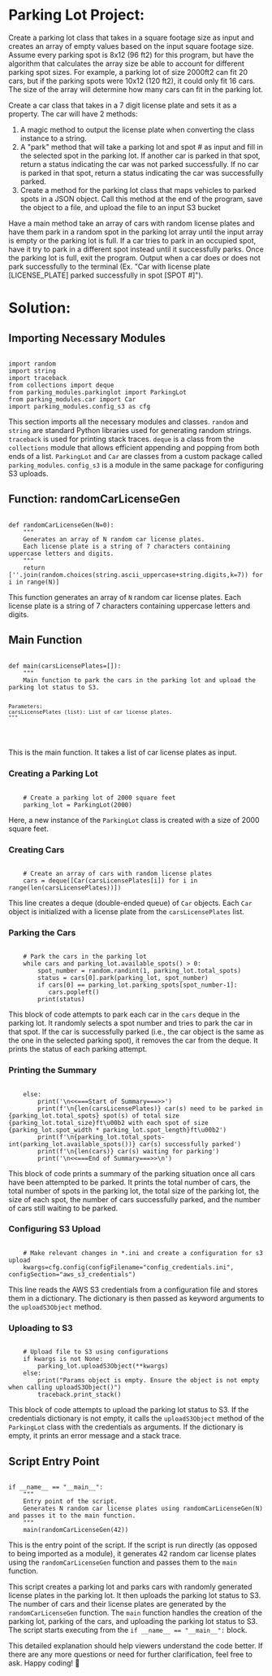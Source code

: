 
<h1>Parking Lot Project:</h1>
<p>
Create a parking lot class that takes in a square footage size as input and creates an array of empty values based on the input square footage size. Assume every parking spot is 8x12 (96 ft2) for this program, but have the algorithm that calculates the array size be able to account for different parking spot sizes. For example, a parking lot of size 2000ft2 can fit 20 cars, but if the parking spots were 10x12 (120 ft2), it could only fit 16 cars. The size of the array will determine how many cars can fit in the parking lot.

Create a car class that takes in a 7 digit license plate and sets it as a property. The car will have 2 methods:
<ol>
<li>
A magic method to output the license plate when converting the class instance to a string.
</li>
<li>
A "park" method that will take a parking lot and spot # as input and fill in the selected spot in the parking lot. If another car is parked in that spot, return a status indicating the car was not parked successfully. If no car is parked in that spot, return a status indicating the car was successfully parked.
</li>
<li>
Create a method for the parking lot class that maps vehicles to parked spots in a JSON object. Call this method at the end of the program, save the object to a file, and upload the file to an input S3 bucket
</li>
</ol>
Have a main method take an array of cars with random license plates and have them park in a random spot in the parking lot array until the input array is empty or the parking lot is full. If a car tries to park in an occupied spot, have it try to park in a different spot instead until it successfully parks. Once the parking lot is full, exit the program.
Output when a car does or does not park successfully to the terminal (Ex. "Car with license plate [LICENSE_PLATE] parked successfully in spot [SPOT #]").
</p>

<h1>Solution:</h1>
<h2>Importing Necessary Modules</h2>
<pre><code>
import random
import string
import traceback
from collections import deque
from parking_modules.parkinglot import ParkingLot
from parking_modules.car import Car
import parking_modules.config_s3 as cfg
</code></pre>
<p>This section imports all the necessary modules and classes. <code>random</code> and <code>string</code> are standard Python libraries used for generating random strings. <code>traceback</code> is used for printing stack traces. <code>deque</code> is a class from the <code>collections</code> module that allows efficient appending and popping from both ends of a list. <code>ParkingLot</code> and <code>Car</code> are classes from a custom package called <code>parking_modules</code>. <code>config_s3</code> is a module in the same package for configuring S3 uploads.</p>

<h2>Function: randomCarLicenseGen</h2>
<pre><code>
def randomCarLicenseGen(N=0):
    """
    Generates an array of N random car license plates.
    Each license plate is a string of 7 characters containing uppercase letters and digits.
    """
    return [''.join(random.choices(string.ascii_uppercase+string.digits,k=7)) for i in range(N)]
</code></pre>
<p>This function generates an array of <code>N</code> random car license plates. Each license plate is a string of 7 characters containing uppercase letters and digits.</p>

<h2>Main Function</h2>
<pre><code>
def main(carsLicensePlates=[]):
    """
    Main function to park the cars in the parking lot and upload the parking lot status to S3.
    
    Parameters:
    carsLicensePlates (list): List of car license plates.
    """
</code></pre>
<p>This is the main function. It takes a list of car license plates as input.</p>

<h3>Creating a Parking Lot</h3>
<pre><code>
    # Create a parking lot of 2000 square feet
    parking_lot = ParkingLot(2000)
</code></pre>
<p>Here, a new instance of the <code>ParkingLot</code> class is created with a size of 2000 square feet.</p>

<h3>Creating Cars</h3>
<pre><code>
    # Create an array of cars with random license plates
    cars = deque([Car(carsLicensePlates[i]) for i in range(len(carsLicensePlates))])
</code></pre>
<p>This line creates a deque (double-ended queue) of <code>Car</code> objects. Each <code>Car</code> object is initialized with a license plate from the <code>carsLicensePlates</code> list.</p>

<h3>Parking the Cars</h3>
<pre><code>
    # Park the cars in the parking lot
    while cars and parking_lot.available_spots() > 0:
        spot_number = random.randint(1, parking_lot.total_spots)
        status = cars[0].park(parking_lot, spot_number)
        if cars[0] == parking_lot.parking_spots[spot_number-1]:
           cars.popleft()
        print(status)
</code></pre>
<p>This block of code attempts to park each car in the <code>cars</code> deque in the parking lot. It randomly selects a spot number and tries to park the car in that spot. If the car is successfully parked (i.e., the car object is the same as the one in the selected parking spot), it removes the car from the deque. It prints the status of each parking attempt.</p>

<h3>Printing the Summary</h3>
<pre><code>
    else:
        print('\n<<===Start of Summary===>>')
        print(f'\n{len(carsLicensePlates)} car(s) need to be parked in {parking_lot.total_spots} spot(s) of total size {parking_lot.total_size}ft\u00b2 with each spot of size {parking_lot.spot_width * parking_lot.spot_length}ft\u00b2')
        print(f'\n{parking_lot.total_spots-int(parking_lot.available_spots())} car(s) successfully parked')
        print(f'\n{len(cars)} car(s) waiting for parking')
        print('\n<<===End of Summary===>>\n')
</code></pre>
<p>This block of code prints a summary of the parking situation once all cars have been attempted to be parked. It prints the total number of cars, the total number of spots in the parking lot, the total size of the parking lot, the size of each spot, the number of cars successfully parked, and the number of cars still waiting to be parked.</p>

<h3>Configuring S3 Upload</h3>
<pre><code>
    # Make relevant changes in *.ini and create a configuration for s3 upload
    kwargs=cfg.config(configFilename="config_credentials.ini", configSection="aws_s3_credentials")
</code></pre>
<p>This line reads the AWS S3 credentials from a configuration file and stores them in a dictionary. The dictionary is then passed as keyword arguments to the <code>uploadS3Object</code> method.</p>

<h3>Uploading to S3</h3>
<pre><code>
    # Upload file to S3 using configurations
    if kwargs is not None: 
        parking_lot.uploadS3Object(**kwargs)
    else:
        print("Params object is empty. Ensure the object is not empty when calling uploadS3Object()")
        traceback.print_stack()
</code></pre>
<p>This block of code attempts to upload the parking lot status to S3. If the credentials dictionary is not empty, it calls the <code>uploadS3Object</code> method of the <code>ParkingLot</code> class with the credentials as arguments. If the dictionary is empty, it prints an error message and a stack trace.</p>

<h2>Script Entry Point</h2>
<pre><code>
if __name__ == "__main__":
    """
    Entry point of the script.
    Generates N random car license plates using randomCarLicenseGen(N) and passes it to the main function.
    """
    main(randomCarLicenseGen(42))
</code></pre>
<p>This is the entry point of the script. If the script is run directly (as opposed to being imported as a module), it generates 42 random car license plates using the <code>randomCarLicenseGen</code> function and passes them to the <code>main</code> function.</p>

<p>This script creates a parking lot and parks cars with randomly generated license plates in the parking lot. It then uploads the parking lot status to S3. The number of cars and their license plates are generated by the <code>randomCarLicenseGen</code> function. The <code>main</code> function handles the creation of the parking lot, parking of the cars, and uploading the parking lot status to S3. The script starts executing from the <code>if __name__ == "__main__":</code> block.</p>

<p>This detailed explanation should help viewers understand the code better. If there are any more questions or need for further clarification, feel free to ask. Happy coding! 🚀</p>
